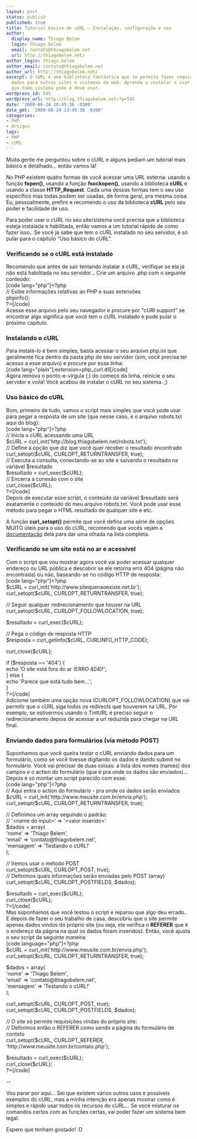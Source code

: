 ```yaml
---
layout: post
status: publish
published: true
title: Tutorial básico de cURL – Instalação, configuração e uso
author:
  display_name: Thiago Belem
  login: thiago.belem
  email: contato@thiagobelem.net
  url: http://thiagobelem.net/
author_login: thiago.belem
author_email: contato@thiagobelem.net
author_url: http://thiagobelem.net/
excerpt: O cURL é uma biblioteca fantástica que te permite fazer requisições e enviar
  dados para outros sites e sistemas da web. Aprenda a instalar e usar essa ferramenta
  que todo sistema pode e deve usar.
wordpress_id: 545
wordpress_url: http://blog.thiagobelem.net/?p=545
date: '2009-06-24 10:45:36 -0300'
date_gmt: '2009-06-24 13:45:36 -0300'
categories:
- PHP
- Artigos
tags:
- PHP
- cURL
---
```

<p>Muita gente me perguntou sobre o cURL e alguns pediam um tutorial mais básico e detalhado... então vamos lá!</p>
<p>No PHP existem quatro formas de você acessar uma URL externa: usando a função <strong>fopen()</strong>, usando a função <strong>fsockopen()</strong>, usando a biblioteca <strong>cURL</strong> e usando a classe <strong>HTTP_Request</strong>. Cada uma dessas formas tem o seu uso específico mas todas podem ser usadas, de forma geral, pra mesma coisa. Eu, pessoalmente, prefiro e recomendo o uso da biblioteca <strong>cURL</strong> pelo seu poder e facilidade de uso.</p>
<p>Para poder usar o cURL no seu site/sistema você precisa que a biblioteca esteja instalada e habilitada, então vamos a um tutorial rápido de como fazer isso.. Se você já sabe que tem o cURL instalado no seu servidor, é só pular para o capitulo "Uso básico do cURL".</p>
<h3>Verificando se o cURL está instalado</h3>
<p>Recomendo que antes de sair tentando instalar a cURL, verifique se ela já não está habilitada no seu servidor... Crie um arquivo .php com o seguinte conteúdo:<br />
[code lang="php"]&lt;?php<br />
	// Exibe informações relativas ao PHP e suas extensões<br />
	phpinfo();<br />
?&gt;[/code]<br />
Acesse esse arquivo pelo seu navegador e procure por "cURl support" se encontrar algo significa que você tem o cURL instalado e pode pular o próximo capitulo.</p>
<h3>Instalando o cURL</h3>
<p>Para instalá-lo é bem simples, basta acessar o seu arquivo php.ini que geralmente fica dentro da pasta php do seu servidor (sim, você precisa ter acesso a esse arquivo) e procure por essa linha:<br />
[code lang="plain"];extension=php_curl.dll[/code]<br />
Agora remova o ponto-e-vírgula (;) do começo da linha, reinicie o seu servidor e voila! Você acabou de instalar o cURL no seu sistema. ;)</p>
<h3>Uso básico do cURL</h3>
<p>Bom, primeiro de tudo, vamos o script mais simples que você pode usar para pegar a resposta de um site (que nesse caso, é o arquivo robots.txt aqui do blog):<br />
[code lang="php"]&lt;?php<br />
	// Inicia o cURL acessando uma URL<br />
	$cURL = curl_init('http://blog.thiagobelem.net/robots.txt');<br />
	// Define a opção que diz que você quer receber o resultado encontrado<br />
	curl_setopt($cURL, CURLOPT_RETURNTRANSFER, true);<br />
	// Executa a consulta, conectando-se ao site e salvando o resultado na variável $resultado<br />
	$resultado = curl_exec($cURL);<br />
	// Encerra a conexão com o site<br />
	curl_close($cURL);<br />
?&gt;[/code]<br />
Depois de executar esse script, o conteúdo da variável $resultado será exatamente o conteúdo do meu arquivo robots.txt. Você pode usar esse método para pegar o HTML resultado de qualquer site e etc.</p>
<p>A função <strong>curl_setopt()</strong> permite que você defina uma série de opções MUITO úteis para o uso do cURL, recomendo que vocês vejam a <a href="http://br2.php.net/manual/pt_BR/function.curl-setopt.php" target="_blank">documentação</a> dela para dar uma olhada na lista completa.</p>
<h3>Verificando se um site está no ar e acessível</h3>
<p>Com o script que vou mostrar agora você vai poder acessar qualquer endereço ou URL pública e descobrir se ele retorna erro 404 (página não encontrada) ou não, baseando-se no código HTTP de resposta:<br />
[code lang="php"]&lt;?php<br />
	$cURL = curl_init('http://www.sitequenaoexiste.net.br');<br />
	curl_setopt($cURL, CURLOPT_RETURNTRANSFER, true);</p>
<p>	// Seguir qualquer redirecionamento que houver na URL<br />
	curl_setopt($cURL, CURLOPT_FOLLOWLOCATION, true);</p>
<p>	$resultado = curl_exec($cURL);</p>
<p>	// Pega o código de resposta HTTP<br />
	$resposta = curl_getinfo($cURL, CURLINFO_HTTP_CODE);</p>
<p>	curl_close($cURL);</p>
<p>	if ($resposta == '404') {<br />
		echo 'O site está fora do ar (ERRO 404)!';<br />
	} else {<br />
		echo 'Parece que está tudo bem...';<br />
	}<br />
?&gt;[/code]<br />
Adicionei também uma opção nova (CURLOPT_FOLLOWLOCATION) que vai permitir que o cURL siga todos os redirects que houverem na URL. Por exemplo, se estivermos usando o TintURL é preciso seguir o redirecionamento depois de acessar a url reduzida para chegar na URL final.</p>
<h3>Enviando dados para formulários (via método POST)</h3>
<p>Suponhamos que você queira testar o cURL enviando dados para um formulário, como se você tivesse digitando os dados e dando submit no formulário. Você vai precisar de duas coisas: a lista dos nomes (names) dos campos e o action do formulário (que é pra onde os dados são enviados)... Depois é só montar um script parecido com esse:<br />
[code lang="php"]&lt;?php<br />
	// Aqui entra o action do formulário - pra onde os dados serão enviados<br />
	$cURL = curl_init('http://www.meusite.com.br/envia.php');<br />
	curl_setopt($cURL, CURLOPT_RETURNTRANSFER, true);</p>
<p>	// Definimos um array seguindo o padrão:<br />
	//  '&lt;name do input&gt;' =&gt; '&lt;valor inserido&gt;'<br />
	$dados = array(<br />
		'nome' =&gt; 'Thiago Belem',<br />
		'email' =&gt; 'contato@thiagobelem.net',<br />
		'mensagem' =&gt; 'Testando o cURL!'<br />
	);</p>
<p>	// Iremos usar o método POST<br />
	curl_setopt($cURL, CURLOPT_POST, true);<br />
	// Definimos quais informações serão enviadas pelo POST (array)<br />
	curl_setopt($cURL, CURLOPT_POSTFIELDS, $dados);</p>
<p>	$resultado = curl_exec($cURL);<br />
	curl_close($cURL);<br />
?&gt;[/code]<br />
Mas suponhamos que você testou o script e reparou que algo deu errado.. E depois de fazer o seu trabalho de casa, descobriu que o site permite apenas dados vindos do próprio site (ou seja, ele verifica o <strong>REFERER</strong> que é o endereço da página na qual os dados foram inseridos). Então, você ajusta o seu script da seguinte maneira:<br />
[code language="php"]&lt;?php<br />
	$cURL = curl_init('http://www.meusite.com.br/envia.php');<br />
	curl_setopt($cURL, CURLOPT_RETURNTRANSFER, true);</p>
<p>	$dados = array(<br />
		'nome' =&gt; 'Thiago Belem',<br />
		'email' =&gt; 'contato@thiagobelem.net',<br />
		'mensagem' =&gt; 'Testando o cURL!'<br />
	);</p>
<p>	curl_setopt($cURL, CURLOPT_POST, true);<br />
	curl_setopt($cURL, CURLOPT_POSTFIELDS, $dados);</p>
<p>	// O site só permite requisições vindas do próprio site:<br />
	// Definimos então o REFERER como sendo a página do formulário de contato<br />
	curl_setopt($cURL, CURLOPT_REFERER, 'http://www.meusite.com.br/contato.php');</p>
<p>	$resultado = curl_exec($cURL);<br />
	curl_close($cURL);<br />
?&gt;[/code]</p>
<p>--</p>
<p>Vou parar por aqui... Sei que existem vários outros usos e possíveis exemplos do cURL, mas a minha intenção era apenas mostrar como é simples e rápido usar todos os recursos do cURL... Se você misturar os comandos certos com as funções certas, vai poder fazer um sistema bem legal.</p>
<p>Espero que tenham gostado! :D</p>
